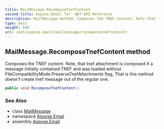 ```yaml
---
title: MailMessage.RecomposeTnefContent
second_title: Aspose.Email for .NET API Reference
description: MailMessage method. Composes the TNEF content. Note that tnef attachment is composed if a message initially contained TNEF and was loaded without FileCompatibilityMode.PreserveTnefAttachments flag That is this method doesnt create tnef message out of the regular one
type: docs
weight: 540
url: /net/aspose.email/mailmessage/recomposetnefcontent/
---
```

## MailMessage.RecomposeTnefContent method

Composes the TNEF content. Note, that tnef attachment is composed if a message initially contained TNEF and was loaded without FileCompatibilityMode.PreserveTnefAttachments flag, That is this method doesn't create tnef message out of the regular one.

```csharp
public void RecomposeTnefContent()
```

### See Also

* class [MailMessage](../)
* namespace [Aspose.Email](../../mailmessage/)
* assembly [Aspose.Email](../../../)


